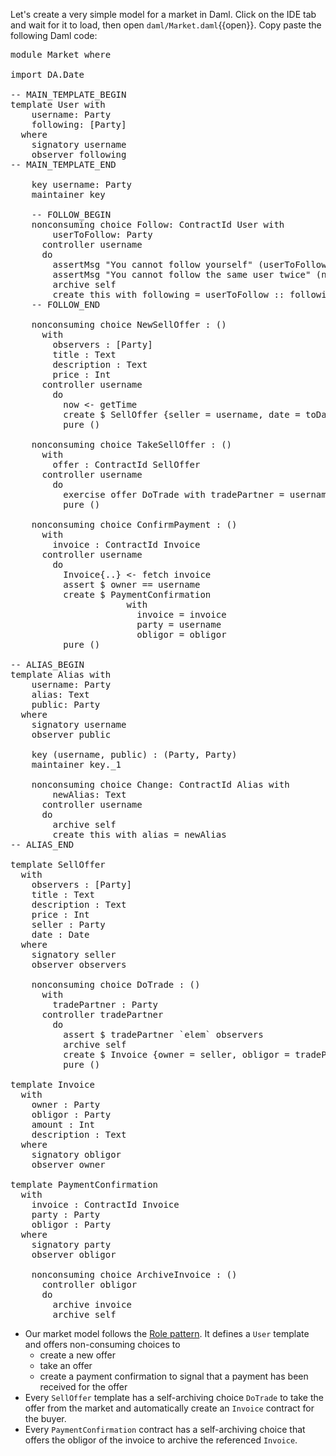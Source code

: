 Let's create a very simple model for a market in Daml. Click on the IDE tab and wait for it to
load, then open `daml/Market.daml`{{open}}. Copy paste the following Daml code:

<pre class="file"i data-filename="daml/Market.daml" data-target="append">
module Market where

import DA.Date

-- MAIN_TEMPLATE_BEGIN
template User with
    username: Party
    following: [Party]
  where
    signatory username
    observer following
-- MAIN_TEMPLATE_END

    key username: Party
    maintainer key

    -- FOLLOW_BEGIN
    nonconsuming choice Follow: ContractId User with
        userToFollow: Party
      controller username
      do
        assertMsg "You cannot follow yourself" (userToFollow /= username)
        assertMsg "You cannot follow the same user twice" (notElem userToFollow following)
        archive self
        create this with following = userToFollow :: following
    -- FOLLOW_END

    nonconsuming choice NewSellOffer : ()
      with
        observers : [Party]
        title : Text
        description : Text
        price : Int
      controller username
        do
          now <- getTime
          create $ SellOffer {seller = username, date = toDateUTC now, ..}
          pure ()

    nonconsuming choice TakeSellOffer : ()
      with
        offer : ContractId SellOffer
      controller username
        do
          exercise offer DoTrade with tradePartner = username
          pure ()

    nonconsuming choice ConfirmPayment : ()
      with
        invoice : ContractId Invoice
      controller username
        do
          Invoice{..} <- fetch invoice
          assert $ owner == username
          create $ PaymentConfirmation
                      with
                        invoice = invoice
                        party = username
                        obligor = obligor
          pure ()

-- ALIAS_BEGIN
template Alias with
    username: Party
    alias: Text
    public: Party
  where
    signatory username
    observer public

    key (username, public) : (Party, Party)
    maintainer key._1

    nonconsuming choice Change: ContractId Alias with
        newAlias: Text
      controller username
      do
        archive self
        create this with alias = newAlias
-- ALIAS_END

template SellOffer
  with
    observers : [Party]
    title : Text
    description : Text
    price : Int
    seller : Party
    date : Date
  where
    signatory seller
    observer observers

    nonconsuming choice DoTrade : ()
      with
        tradePartner : Party
      controller tradePartner
        do
          assert $ tradePartner `elem` observers
          archive self
          create $ Invoice {owner = seller, obligor = tradePartner, amount = price, description = title}
          pure ()

template Invoice
  with
    owner : Party
    obligor : Party
    amount : Int
    description : Text
  where
    signatory obligor
    observer owner

template PaymentConfirmation
  with
    invoice : ContractId Invoice
    party : Party
    obligor : Party
  where
    signatory party
    observer obligor

    nonconsuming choice ArchiveInvoice : ()
      controller obligor
      do
        archive invoice
        archive self
</pre>

- Our market model follows the [Role pattern](https://digitalasset.com/developers/interactive-tutorials/fundamental-concepts/choices-role-pattern). It defines a `User` template and offers non-consuming choices to
  - create a new offer
  - take an offer
  - create a payment confirmation to signal that a payment has been received for the offer
- Every `SellOffer` template has a self-archiving choice `DoTrade` to take the offer from the market
  and automatically create an `Invoice` contract for the buyer.
- Every `PaymentConfirmation` contract has a self-archiving choice that offers the obligor of the
  invoice to archive the referenced `Invoice`.
